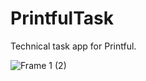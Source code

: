 # PrintfulTask
Technical task app for Printful.

![Frame 1 (2)](https://user-images.githubusercontent.com/10677178/107162643-0f2c1680-69a5-11eb-8c94-9a40a8612210.png)
